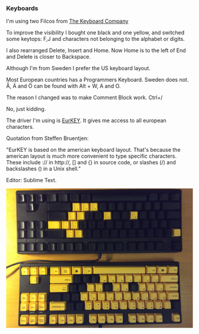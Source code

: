 ### Keyboards

I'm using two Filcos from [The Keyboard Company](http://www.keyboardco.com)

To improve the visibility I bought one black and one yellow, and switched some keytops: F,J and characters not belonging to the alphabet or digits.

I also rearranged Delete, Insert and Home. Now Home is to the left of End and Delete is closer to Backspace.

Although I'm from Sweden I prefer the US keyboard layout.

Most European countries has a Programmers Keyboard. Sweden does not.
Å, Ä and Ö can be found with Alt + W, A and O.

The reason I changed was to make Comment Block work. Ctrl+/

No, just kidding.

The driver I'm using is [EurKEY](http://eurkey.steffen.bruentjen.eu/?lang=en).
It gives me access to all european characters.

Quotation from Steffen Bruentjen:

"EurKEY is based on the american keyboard layout. That's because the american layout is much more convenient to type specific characters. These include :// in http://, [] and {} in source code, or slashes (/) and backslashes (\) in a Unix shell."

Editor: Sublime Text.

![Keyboards](IMG_0351.JPG)